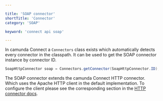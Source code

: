```yaml
---

title: 'SOAP connector'
shortTitle: 'Connector'
category: 'SOAP'

keyword: 'connect api soap'

---
```


In camunda Connect a `Connectors` class exists which automatically detects
every connector in the classpath. It can be used to get the SOAP connector
instance by connector ID.

```java
SoapHttpConnector soap = Connectors.getConnector(SoapHttpConnector.ID);
```

The SOAP connector extends the camunda Connect HTTP connector. Which uses
the Apache HTTP client in the default implementation. To configure the
client please see the corresponding section in the [HTTP connector docs][].



[HTTP connector docs]: ref:#http-http-connector
